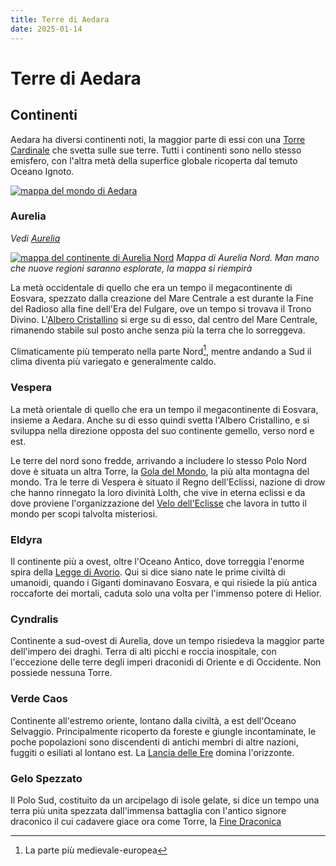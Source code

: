 ```yaml
---
title: Terre di Aedara
date: 2025-01-14
---
```

<style>img { max-width: 600px}</style>

# Terre di Aedara

## Continenti

Aedara ha diversi continenti noti, la maggior parte di essi con una [Torre Cardinale](/rpg/soli/torri-cardinali) che svetta sulle sue terre.
Tutti i continenti sono nello stesso emisfero, con l'altra metà della superfice globale ricoperta dal temuto Oceano Ignoto.

[![mappa del mondo di Aedara](@/assets/img/rpg/soli/World-map-v3.low.webp)](/assets/rpg/soli/World-map-v3.webp)


### Aurelia
*Vedi [Aurelia](/rpg/soli/places/aurelia)*

[![mappa del continente di Aurelia Nord](@/assets/img/rpg/soli/Aurelia-Nord.low.webp)](/assets/rpg/soli/Aurelia-Nord.webp)
*Mappa di Aurelia Nord. Man mano che nuove regioni saranno esplorate, la mappa si riempirà*

La metà occidentale di quello che era un tempo il megacontinente di Eosvara, spezzato dalla creazione
del Mare Centrale a est durante la Fine del Radioso alla fine dell'Era del Fulgare, ove un tempo si 
trovava il Trono Divino.
L'[Albero Cristallino](/rpg/soli/torri-cardinali#albero-cristallino) si erge su di esso, dal centro del Mare Centrale, rimanendo stabile
sul posto anche senza più la terra che lo sorreggeva.

Climaticamente più temperato nella parte Nord[^1], mentre andando a Sud il clima diventa più variegato e generalmente caldo.

### Vespera

La metà orientale di quello che era un tempo il megacontinente di Eosvara, insieme a Aedara. Anche su di esso quindi
svetta l'Albero Cristallino, e si sviluppa nella direzione opposta del suo continente gemello, verso nord e est.

Le terre del nord sono fredde, arrivando a includere lo stesso Polo Nord dove è situata un altra Torre, la [Gola del Mondo](/rpg/soli/torri-cardinali#gola-del-mondo),
la più alta montagna del mondo. Tra le terre di Vespera è situato il Regno dell'Eclissi, nazione di drow che hanno rinnegato la loro 
divinità Lolth, che vive in eterna eclissi e da dove proviene l'organizzazione del [Velo dell'Eclisse](/rpg/soli/factions/velo-dell-eclisse) 
che lavora in tutto il mondo per scopi talvolta misteriosi.

### Eldyra

Il continente più a ovest, oltre l'Oceano Antico, dove torreggia l'enorme spira della [Legge di Avorio](/rpg/soli/torri-cardinali#legge-di-avorio). Qui si dice 
siano nate le prime civiltà di umanoidi, quando i Giganti dominavano Eosvara, e qui risiede la più antica roccaforte dei mortali, caduta solo una volta 
per l'immenso potere di Helior.

### Cyndralis

Continente a sud-ovest di Aurelia, dove un tempo risiedeva la maggior parte dell'impero dei draghi. Terra di alti picchi e roccia inospitale, con l'eccezione delle
terre degli imperi draconidi di Oriente e di Occidente. Non possiede nessuna Torre.

### Verde Caos

Continente all'estremo oriente, lontano dalla civiltà, a est dell'Oceano Selvaggio. Principalmente ricoperto da foreste e giungle incontaminate, 
le poche popolazioni sono discendenti di antichi membri di altre nazioni, fuggiti o esiliati al lontano est. 
La [Lancia delle Ere](/rpg/soli/torri-cardinali#lancia-delle-ere) domina l'orizzonte.

### Gelo Spezzato

Il Polo Sud, costituito da un arcipelago di isole gelate, si dice un tempo una terra più unita spezzata dall'immensa battaglia con l'antico signore draconico
il cui cadavere giace ora come Torre, la [Fine Draconica](/rpg/soli/torri-cardinali.md#fine-draconica)

[^1]: La parte più medievale-europea